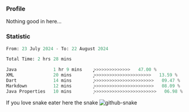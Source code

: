 ### Profile 

Nothing good in here...

### Statistic
<!--START_SECTION:waka-->

```python
From: 23 July 2024 - To: 22 August 2024

Total Time: 2 hrs 28 mins

Java              1 hr 9 mins     ͎͎͎͎͎͎͎͎͎͎͎>>>>>>>>>>>>>>   47.00 %
XML               20 mins         ͎͎͎>>>>>>>>>>>>>>>>>>>>>>   13.59 %
Dart              14 mins         ͎͎>>>>>>>>>>>>>>>>>>>>>>>   09.47 %
Markdown          12 mins         ͎͎>>>>>>>>>>>>>>>>>>>>>>>   08.09 %
Java Properties   10 mins         ͎>>>>>>>>>>>>>>>>>>>>>>>>   06.98 %
```

<!--END_SECTION:waka-->

If you love snake eater here the snake 
<picture>
  <source media="(prefers-color-scheme: dark)" srcset="https://github.com/pradana4648/pradana4648/blob/c0566a83ca6ea5f2e46bab00e717c4c82b4b5c4c/github-contribution-grid-snake-dark.svg" />
  <source media="(prefers-color-scheme: light)" srcset="https://github.com/pradana4648/pradana4648/blob/c0566a83ca6ea5f2e46bab00e717c4c82b4b5c4c/github-contribution-grid-snake.svg" />
  <img alt="github-snake" src="https://github.com/pradana4648/pradana4648/blob/c0566a83ca6ea5f2e46bab00e717c4c82b4b5c4c/github-contribution-grid-snake.svg" />
</picture>
